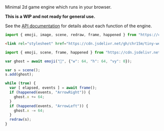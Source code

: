 Minimal 2d game engine which runs in your browser.

**This is a WIP and not ready for general use.**

See the [API documentation](./API.md) for details about each function of the engine.

```javascript
import { emoji, image, scene, redraw, frame, happened } from "https://cdn.jsdelivr.net/gh/chr15m/tiny-web-game-engine/twge.js"
```

```html
<link rel="stylesheet" href="https://cdn.jsdelivr.net/gh/chr15m/tiny-web-game-engine/twge.css"/>
```

```javascript
import { emoji, scene, frame, happened } from "https://cdn.jsdelivr.net/gh/chr15m/tiny-web-game-engine/twge.js"

var ghost = await emoji("👻", {"w": 64, "h": 64, "vy": 0});

var s = scene();
s.add(ghost);

while (true) {
  var [ elapsed, events ] = await frame();
  if (happened(events, "ArrowRight")) {
    ghost.x += 64;
  }
  if (happened(events, "ArrowLeft")) {
    ghost.x -= 64;
  }
  redraw(s);
}
```

